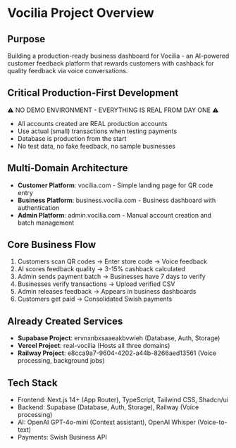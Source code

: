 # Vocilia Project Overview

## Purpose
Building a production-ready business dashboard for Vocilia - an AI-powered customer feedback platform that rewards customers with cashback for quality feedback via voice conversations.

## Critical Production-First Development
⚠️ NO DEMO ENVIRONMENT - EVERYTHING IS REAL FROM DAY ONE ⚠️
- All accounts created are REAL production accounts
- Use actual (small) transactions when testing payments
- Database is production from the start
- No test data, no fake feedback, no sample businesses

## Multi-Domain Architecture
- **Customer Platform**: vocilia.com - Simple landing page for QR code entry
- **Business Platform**: business.vocilia.com - Business dashboard with authentication
- **Admin Platform**: admin.vocilia.com - Manual account creation and batch management

## Core Business Flow
1. Customers scan QR codes → Enter store code → Voice feedback
2. AI scores feedback quality → 3-15% cashback calculated
3. Admin sends payment batch → Businesses have 7 days to verify
4. Businesses verify transactions → Upload verified CSV
5. Admin releases feedback → Appears in business dashboards
6. Customers get paid → Consolidated Swish payments

## Already Created Services
- **Supabase Project**: ervnxnbxsaaeakbvwieh (Database, Auth, Storage)
- **Vercel Project**: real-vocilia (Hosts all three domains)
- **Railway Project**: e8cca9a7-9604-4202-a44b-8266aed13561 (Voice processing, background jobs)

## Tech Stack
- Frontend: Next.js 14+ (App Router), TypeScript, Tailwind CSS, Shadcn/ui
- Backend: Supabase (Database, Auth, Storage), Railway (Voice processing)
- AI: OpenAI GPT-4o-mini (Context assistant), OpenAI Whisper (Voice-to-text)
- Payments: Swish Business API